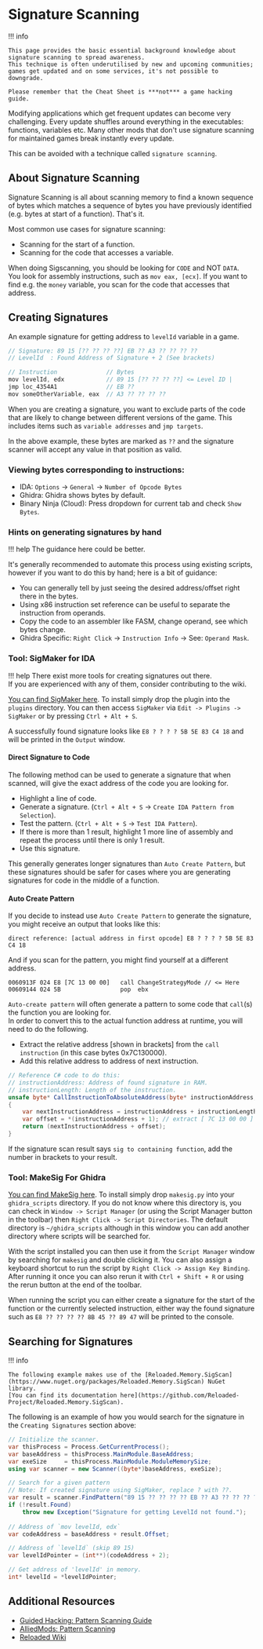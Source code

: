 # Signature Scanning

!!! info

    This page provides the basic essential background knowledge about signature scanning to spread awareness.  
    This technique is often underutilised by new and upcoming communities; games get updated and on some services, it's not possible to downgrade.  

    Please remember that the Cheat Sheet is ***not*** a game hacking guide.  

Modifying applications which get frequent updates can become very challenging. Every update shuffles around everything in the executables: functions, variables etc. Many other mods that don't use signature scanning for maintained games break instantly every update.  

This can be avoided with a technique called `signature scanning`.  

## About Signature Scanning

Signature Scanning is all about scanning memory to find a known sequence of bytes which matches a sequence of bytes you have previously identified (e.g. bytes at start of a function). That's it. 

Most common use cases for signature scanning:  
- Scanning for the start of a function.  
- Scanning for the code that accesses a variable.  

When doing Sigscanning, you should be looking for `CODE` and NOT `DATA`.  
You look for assembly instructions, such as `mov eax, [ecx]`. If you want to find e.g. the `money` variable, you scan for the code that accesses that address.  

## Creating Signatures

An example signature for getting address to `levelId` variable in a game.  

```csharp
// Signature: 89 15 [?? ?? ?? ??] EB ?? A3 ?? ?? ?? ??  
// LevelId  : Found Address of Signature + 2 (See brackets)  

// Instruction              // Bytes
mov levelId, edx            // 89 15 [?? ?? ?? ??] <= Level ID | 
jmp loc_4354A1 	            // EB ??
mov someOtherVariable, eax  // A3 ?? ?? ?? ??
```

When you are creating a signature, you want to exclude parts of the code that are likely to change between different versions of the game. This includes items such as `variable addresses` and `jmp targets`.  

In the above example, these bytes are marked as `??` and the signature scanner will accept any value in that position as valid.  

### Viewing bytes corresponding to instructions:  
- IDA: `Options` -> `General` -> `Number of Opcode Bytes`
- Ghidra: Ghidra shows bytes by default. 
- Binary Ninja (Cloud): Press dropdown for current tab and check `Show Bytes`.

### Hints on generating signatures by hand

!!! help
    The guidance here could be better.  

It's generally recommended to automate this process using existing scripts, however if you want to do this by hand; here is a bit of guidance:  
- You can generally tell by just seeing the desired address/offset right there in the bytes.  
- Using x86 instruction set reference can be useful to separate the instruction from operands.  
- Copy the code to an assembler like FASM, change operand, see which bytes change.  
- Ghidra Specific: `Right Click` -> `Instruction Info` -> See: `Operand Mask`.  

### Tool: SigMaker for IDA

!!! help
    There exist more tools for creating signatures out there.  
    If you are experienced with any of them, consider contributing to the wiki.  

[You can find SigMaker here](https://github.com/ajkhoury/SigMaker-x64). To install simply drop the plugin into the `plugins` directory. You can then access `SigMaker` via `Edit -> Plugins -> SigMaker` or by pressing `Ctrl + Alt + S`. 

A successfully found signature looks like `E8 ? ? ? ? 5B 5E 83 C4 18` and will be printed in the `Output` window.  

#### Direct Signature to Code
The following method can be used to generate a signature that when scanned, will give the exact address of the code you are looking for.  

- Highlight a line of code.  
- Generate a signature. (`Ctrl + Alt + S` -> `Create IDA Pattern from Selection`).  
- Test the pattern. (`Ctrl + Alt + S` -> `Test IDA Pattern`).  
- If there is more than 1 result, highlight 1 more line of assembly and repeat the process until there is only 1 result.  
- Use this signature.  

This generally generates longer signatures than `Auto Create Pattern`, but these signatures should be safer for cases where you are generating signatures for code in the middle of a function.  

#### Auto Create Pattern

If you decide to instead use `Auto Create Pattern` to generate the signature, you might receive an output that looks like this:  

```
direct reference: [actual address in first opcode] E8 ? ? ? ? 5B 5E 83 C4 18
```

And if you scan for the pattern, you might find yourself at a different address.
```
0060913F 024 E8 [7C 13 00 00]   call ChangeStrategyMode // <= Here 
00609144 024 5B                 pop  ebx
```

`Auto-create pattern` will often generate a pattern to some code that `call`(s) the function you are looking for.  
In order to convert this to the actual function address at runtime, you will need to do the following.  

- Extract the relative address [shown in brackets] from the `call instruction` (in this case bytes 0x7C130000).  
- Add this relative address to address of next instruction.  

```csharp
// Reference C# code to do this:  
// instructionAddress: Address of found signature in RAM.  
// instructionLength: Length of the instruction.
unsafe byte* CallInstructionToAbsoluteAddress(byte* instructionAddress, int instructionLength)
{
    var nextInstructionAddress = instructionAddress + instructionLength;
    var offset = *(instructionAddress + 1); // extract [ 7C 13 00 00 ]
    return (nextInstructionAddress + offset);
}
```

If the signature scan result says `sig to containing function`, add the number in brackets to your result. 

### Tool: MakeSig For Ghidra
[You can find MakeSig here](https://github.com/YaLTeR/ghidra_scripts). To install simply drop `makesig.py` into your `ghidra_scripts` directory. If you do not know where this directory is, you can check in `Window -> Script Manager` (or using the Script Manager button in the toolbar) then `Right Click -> Script Directories`. The default directory is `~/ghidra_scripts` although in this window you can add another directory where scripts will be searched for.

With the script installed you can then use it from the `Script Manager` window by searching for `makesig` and double clicking it. You can also assign a keyboard shortcut to run the script by `Right Click -> Assign Key Binding`. After running it once you can also rerun it with `Ctrl + Shift + R` or using the rerun button at the end of the toolbar.

When running the script you can either create a signature for the start of the function or the currently selected instruction, either way the found signature such as `E8 ?? ?? ?? ?? 8B 45 ?? 89 47` will be printed to the console.

## Searching for Signatures

!!! info

    The following example makes use of the [Reloaded.Memory.SigScan](https://www.nuget.org/packages/Reloaded.Memory.SigScan) NuGet library.  
    [You can find its documentation here](https://github.com/Reloaded-Project/Reloaded.Memory.SigScan).  

The following is an example of how you would search for the signature in the `Creating Signatures` section above:  

```csharp
// Initialize the scanner.
var thisProcess = Process.GetCurrentProcess();
var baseAddress = thisProcess.MainModule.BaseAddress;
var exeSize     = thisProcess.MainModule.ModuleMemorySize;
using var scanner = new Scanner((byte*)baseAddress, exeSize);

// Search for a given pattern
// Note: If created signature using SigMaker, replace ? with ??.
var result = scanner.FindPattern("89 15 ?? ?? ?? ?? EB ?? A3 ?? ?? ?? ??");
if (!result.Found)
    throw new Exception("Signature for getting LevelId not found.");
            
// Address of `mov levelId, edx`
var codeAddress = baseAddress + result.Offset;

// Address of `levelId` (skip 89 15)
var levelIdPointer = (int**)(codeAddress + 2);

// Get address of 'levelId' in memory.
int* levelId = *levelIdPointer;
```

## Additional Resources

- [Guided Hacking: Pattern Scanning Guide](https://guidedhacking.com/threads/external-internal-pattern-scanning-guide.14112/)  
- [AlliedMods: Pattern Scanning](https://wiki.alliedmods.net/Signature_Scanning)  
- [Reloaded Wiki](https://github.com/Sewer56/Reloaded.SharedLib.Hooks.ReloadedII#supporting-actively-developed-applications)  